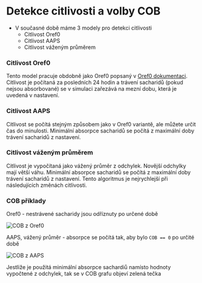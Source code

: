 # Detekce citlivosti a volby COB

* V současné době máme 3 modely pro detekci citlivosti 
  * Citlivost Oref0
  * Citlivost AAPS
  * Citlivost váženým průměrem

### Citlivost Oref0

Tento model pracuje obdobně jako Oref0 popsaný v [Oref0 dokumentaci](https://openaps.readthedocs.io/en/2017-05-21/docs/walkthrough/phase-4/advanced-features.html). Citlivost je počítaná za posledních 24 hodin a trávení sacharidů (pokud nejsou absorbované) se v simulaci zařezává na mezní dobu, která je uvedená v nastavení.

### Citlivost AAPS

Citlivost se počítá stejným způsobem jako v Oref0 variantě, ale můžete určit čas do minulosti. Minimální absorpce sacharidů se počítá z maximální doby trávení sacharidů z nastavení.

### Citlivost váženým průměrem

Citlivost je vypočítaná jako vážený průměr z odchylek. Novější odchylky mají větší váhu. Minimální absorpce sacharidů se počítá z maximální doby trávení sacharidů z nastavení. Tento algoritmus je nejrychlejší při následujících změnách citlivosti.

### COB příklady

Oref0 - nestrávené sacharidy jsou odříznuty po určené době

![COB z Oref0](../../images/cob_oref0.png)

AAPS, vážený průměr - absorpce se počítá tak, aby bylo `COB == 0` po určité době

![COB z AAPS](../../images/cob_aaps.png)

Jestliže je použitá minimální absorpce sachardiů namísto hodnoty vypočtené z odchylek, tak se v COB grafu objeví zelená tečka